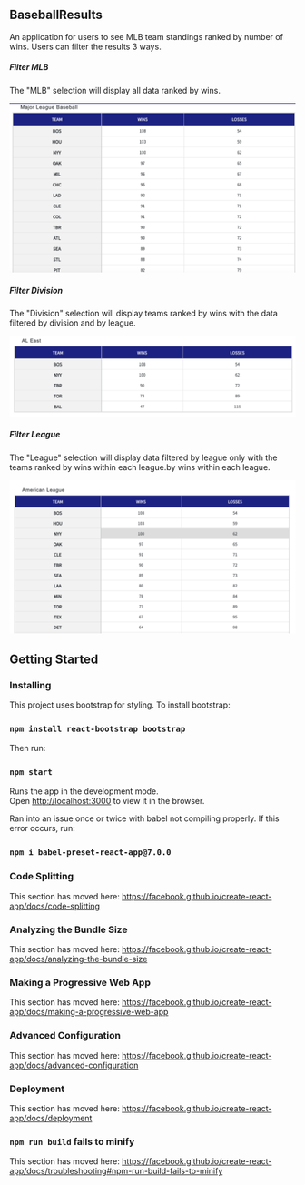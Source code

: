 ## BaseballResults

An application for users to see MLB team standings ranked by number of
wins. Users can filter the results 3 ways.

##### Filter MLB
The "MLB" selection will display all
data ranked by wins.

![MLB picture](./ReadMeImages/SelectionMLB.png "MLB Filter")

##### Filter Division

The "Division" selection will display teams ranked by wins
with the data filtered by division and by league.

![MLB picture](./ReadMeImages/SelectionDivision.png "Division Filter")

##### Filter League

 The "League" selection will
display data filtered by league only with the teams ranked by wins within each
league.by wins within each league.

![AL picture](./ReadMeImages/SelectionLeague.png "AL Filter")   


## Getting Started

### Installing

This project uses bootstrap for styling. To install bootstrap:

### `npm install react-bootstrap bootstrap`

Then run:

### `npm start`

Runs the app in the development mode.<br>
Open [http://localhost:3000](http://localhost:3000) to view it in the browser.

Ran into an issue once or twice with babel not compiling properly. If this
error occurs, run:

### `npm i babel-preset-react-app@7.0.0`


### Code Splitting

This section has moved here: https://facebook.github.io/create-react-app/docs/code-splitting

### Analyzing the Bundle Size

This section has moved here: https://facebook.github.io/create-react-app/docs/analyzing-the-bundle-size

### Making a Progressive Web App

This section has moved here: https://facebook.github.io/create-react-app/docs/making-a-progressive-web-app

### Advanced Configuration

This section has moved here: https://facebook.github.io/create-react-app/docs/advanced-configuration

### Deployment

This section has moved here: https://facebook.github.io/create-react-app/docs/deployment

### `npm run build` fails to minify

This section has moved here: https://facebook.github.io/create-react-app/docs/troubleshooting#npm-run-build-fails-to-minify
